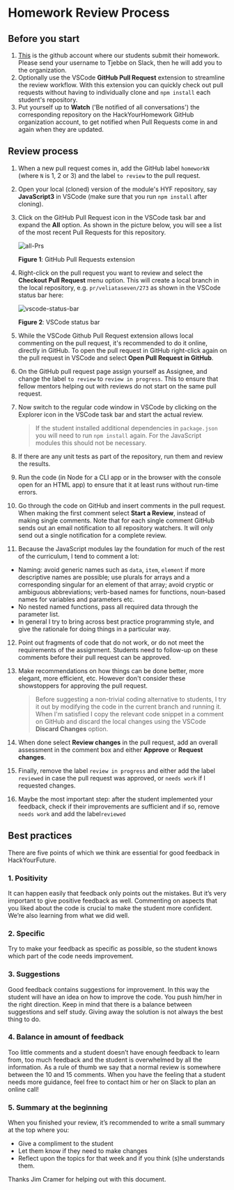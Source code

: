 # Homework Review Process

## Before you start
1. [This](https://github.com/HackYourHomework) is the github account where our students submit their homework. Please send your username to Tjebbe on Slack, then he will add you to the organization. 
2. Optionally use the VSCode **GitHub Pull Request** extension to streamline the review workflow. With this extension you can quickly check out pull requests without having to individually clone and `npm install` each student's repository.
3. Put yourself up to **Watch** ('Be notified of all conversations') the corresponding repository on the HackYourHomework GitHub organization account, to get notified when Pull Requests come in and again when they are updated.

##  Review process

1. When a new pull request comes in, add the GitHub label `homeworkN` (where `N` is 1, 2 or 3) and the label `to review` to the pull request.

2. Open your local (cloned) version of the module's HYF repository, say **JavaScript3** in VSCode (make sure that you run `npm install` after cloning).

3. Click on the GitHub Pull Request icon in the VSCode task bar and expand the **All** option. As shown in the picture below, you will see a list of the most recent Pull Requests for this repository.

   ![all-Prs](assets/all-PRs.png)

   **Figure 1**: GitHub Pull Requests extension

4. Right-click on the pull request you want to review and select the **Checkout Pull Request** menu option. This will create a local branch in the local repository, e.g. `pr/veliataseven/273` as shown in the VSCode status bar here:

   ![vscode-status-bar](assets/vscode-status-bar.png)

   **Figure 2**: VSCode status bar

5. While the VSCode Github Pull Request extension allows local commenting on the pull request, it's recommended to do it online, directly in GitHub. To open the pull request in GitHub right-click again on the pull request in VSCode and select **Open Pull Request in GitHub**.

6. On the GitHub pull request page assign yourself as Assignee, and change the label `to review` to `review in progress`. This to ensure that fellow mentors helping out with reviews do not start on the same pull request. 

7. Now switch to the regular code window in VSCode by clicking on the Explorer icon in the VSCode task bar and start the actual review.

   > If the student installed additional dependencies in `package.json` you will need to run `npm install` again. For the JavaScript modules this should not be necessary.

8. If there are any unit tests as part of the repository, run them and review the results.

9. Run the code (in Node for a CLI app or in the browser with the console open for an HTML app) to ensure that it at least runs without run-time errors.

10. Go through the code on GitHub and insert comments in the pull request. When making the first comment select **Start a Review**, instead of making single comments. Note that for each single comment GitHub sends out an email notification to all repository watchers. It will only send out a single notification for a complete review.

11. Because the JavaScript modules lay the foundation for much of the rest of the curriculum, I tend to comment a lot:

   - Naming: avoid generic names such as `data`, `item`, `element` if more descriptive names are possible; use plurals for arrays and a corresponding singular for an element of that array; avoid cryptic or ambiguous abbreviations; verb-based names for functions, noun-based names for variables and parameters etc.
   - No nested named functions, pass all required data through the parameter list.
   - In general I try to bring across best practice programming style, and give the rationale for doing things in a particular way.

12. Point out fragments of code that do not work, or do not meet the requirements of the assignment. Students need to follow-up on these comments before their pull request can be approved.

13. Make recommendations on how things can be done better, more elegant, more efficient, etc. However don't consider these showstoppers for approving the pull request.

    > Before suggesting a non-trivial coding alternative to students, I try it out by modifying the code in the current branch and running it. When I'm satisfied I copy the relevant code snippet in a comment on GitHub and discard the local changes using the VSCode **Discard Changes** option.

14. When done select **Review changes** in the pull request, add an overall assessment in the comment box and either **Approve** or **Request changes**.

15. Finally, remove the label `review in progress` and either add the label `reviewed` in case the pull request was approved, or `needs work` if I requested changes.

16. Maybe the most important step: after the student implemented your feedback, check if their improvements are sufficient and if so, remove `needs work` and add the label`reviewed`


## Best practices 
There are five points of which we think are essential for good feedback in HackYourFuture.

### 1. Positivity
It can happen easily that feedback only points out the mistakes. But it’s very important to give  positive feedback as well. Commenting on aspects that you liked about the code is crucial to make the student more confident. We’re also learning from what we did well.

### 2. Specific
Try to make your feedback as specific as possible, so the student knows which part of the code needs improvement.

### 3. Suggestions
Good feedback contains suggestions for improvement. In this way the student will have an idea on how to improve the code. You push him/her in the right direction. Keep in mind that there is a balance between suggestions and self study. Giving away the solution is not always the best thing to do. 

### 4. Balance in amount of feedback
Too little comments and a student doesn’t have enough feedback to learn from, too much feedback and the student is overwhelmed by all the information. 
As a rule of thumb we say that a normal review is somewhere between the 10 and 15 comments. 
When you have the feeling that a student needs more guidance, feel free to contact him or her on Slack to plan an online call!

### 5. Summary at the beginning
When you finished your review, it’s recommended to write a small summary at the top where you: 
- Give a compliment to the student
- Let them know if they need to make changes 
- Reflect upon the topics for that week  and if you think (s)he understands them. 

Thanks Jim Cramer for helping out with this document.
